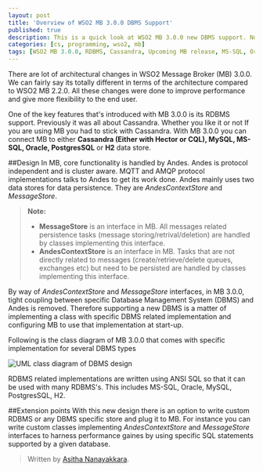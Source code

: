 ```yaml
---
layout: post
title: 'Overview of WSO2 MB 3.0.0 DBMS Support'
published: true
description: This is a quick look at WSO2 MB 3.0.0 new DBMS support. Now MB supports RDBMS databases as its data store in addition to Cassandra. This includes support for Oracle, MSSQL, MySQL, PostgreSQL, H2.  
categories: [cs, programming, wso2, mb]
tags: [WSO2 MB 3.0.0, RDBMS, Cassandra, Upcoming MB release, MS-SQL, Oracle, MySQL, H2, WSO2, MB]
---
```


There are lot of architectural changes in WSO2 Message Broker (MB) 3.0.0. We can fairly say its totally different in terms of the architecture compared to WSO2 MB 2.2.0. All these changes were done to improve performance and give more flexibility to the end user.

One of the key features that's introduced with MB 3.0.0 is its RDBMS support. Previously it was all about Cassandra. Whether you like it or not If you are using MB you had to stick with Cassandra. With MB 3.0.0 you can connect MB to either **Cassandra (Either with Hector or CQL), MySQL, MS-SQL, Oracle, PostgresSQL** or **H2** data store. 

##Design
In MB, core functionality is handled by Andes. Andes is protocol independent and is cluster aware. MQTT and AMQP protocol implementations talks to Andes to get its work done. Andes mainly uses two data stores for data persistence. They are *AndesContextStore* and *MessageStore*. 

> **Note:**
> 
>- **MessageStore**  is an interface in MB. All messages related persistence tasks (message storing/retrival/deletion) are handled by classes implementing this interface. 
>- **AndesContextStore** is an interface in MB. Tasks that are not directly related to messages (create/retrieve/delete queues, exchanges etc) but need to be persisted are handled by classes implementing this interface. 

By way of *AndesContextStore* and *MessageStore* interfaces, in MB 3.0.0, tight coupling between specific Database Management System (DBMS) and Andes is removed. Therefore supporting a new DBMS is a matter of implementing a class with specific DBMS related implementation and configuring MB to use that implementation at start-up.

Following is the class diagram of MB 3.0.0 that comes with specific implementation for several DBMS types

![UML class diagram of DBMS design](http://asitha.github.io/public/images/data-store-architecture.png "DBMS-Architecture") 

RDBMS related implementations are written using ANSI SQL so that it can be used with many RDBMS's.
This includes MS-SQL, Oracle, MySQL, PostgresSQL, H2.

##Extension points
With this new design there is an option to write custom RDBMS or any DBMS specific store and plug it to MB. For instance you can write custom classes implementing *AndesContextStore* and *MessageStore* interfaces to harness performance gaines by using specific SQL statements supported by a given database. 

> Written by [Asitha Nanayakkara](http://asitha.github.io/about).